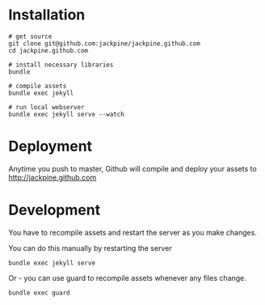 Installation
============

    # get source
    git clone git@github.com:jackpine/jackpine.github.com
    cd jackpine.github.com

    # install necessary libraries
    bundle

    # compile assets
    bundle exec jekyll 
    
    # run local webserver
    bundle exec jekyll serve --watch


Deployment
==========

Anytime you push to master, Github will compile and deploy
your assets to http://jackpine.github.com


Development
===========
You have to recompile assets and restart the server as you make changes.

You can do this manually by restarting the server

    bundle exec jekyll serve

Or - you can use guard to recompile assets whenever any files change.

    bundle exec guard

